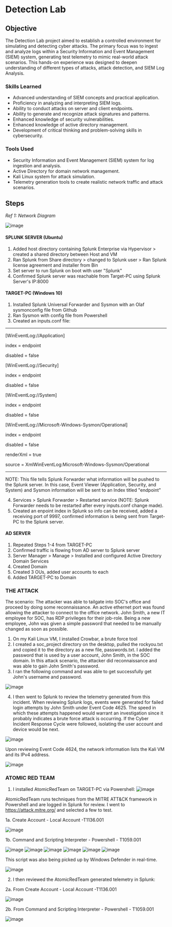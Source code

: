 # Detection Lab

## Objective

The Detection Lab project aimed to establish a controlled environment for simulating and detecting cyber attacks. The primary focus was to ingest and analyze logs within a Security Information and Event Management (SIEM) system, generating test telemetry to mimic real-world attack scenarios. This hands-on experience was designed to deepen understanding of different types of attacks, attack detection, and SIEM Log Analysis.

### Skills Learned

- Advanced understanding of SIEM concepts and practical application.
- Proficiency in analyzing and interpreting SIEM logs.
- Ability to conduct attacks on server and client endpoints.
- Ability to generate and recognize attack signatures and patterns.
- Enhanced knowledge of security vulnerabilities.
- Enhanced knowledge of active directory management.
- Development of critical thinking and problem-solving skills in cybersecurity.

### Tools Used

- Security Information and Event Management (SIEM) system for log ingestion and analysis.
- Active Directory for domain network management.
- Kali Linux system for attack simulation.
- Telemetry generation tools to create realistic network traffic and attack scenarios.

## Steps

*Ref 1: Network Diagram*

![image](https://github.com/Giorojas11/SOC_Lab/assets/98496056/0ec0ba49-1c72-4e1c-af57-137d9adbe2bb)

#### SPLUNK SERVER (Ubuntu)
1. Added host directory containing Splunk Enterprise via Hypervisor > created a shared directory between Host and VM
2. Ran Splunk from Share directory > changed to Splunk user > Ran Splunk license agreement and installer from Bin
3. Set server to run Splunk on boot with user "Splunk"
4. Confirmed Splunk server was reachable from Target-PC using Splunk Server's IP:8000

#### TARGET-PC (Windows 10)
1. Installed Splunk Universal Forwarder and Sysmon with an Olaf sysmonconfig file from Github
2. Ran Sysmon with config file from Powershell
3. Created an inputs.conf file:
-------------------------------
[WinEventLog://Application]

index = endpoint

disabled = false

[WinEventLog://Security]

index = endpoint

disabled = false

[WinEventLog://System]

index = endpoint

disabled = false

[WinEventLog://Microsoft-Windows-Sysmon/Operational]

index = endpoint

disabled = false

renderXml = true

source = XmlWinEventLog:Microsoft-Windows-Sysmon/Operational

--------------------------------
NOTE: This file tells Splunk Forwarder what information will be pushed to the Splunk server. In this case, Event Viewer (Application, Security, and System) and Sysmon information will be sent to an Index titled "endpoint"

4. Services > Splunk Forwarder > Restarted service (NOTE: Splunk Forwarder needs to be restarted after every inputs.conf change made).
5. Created an enpoint index in Splunk so info can be received, added a receiving port of 9997, confirmed information is being sent from Target-PC to the Splunk server.

#### AD SERVER
1. Repeated Steps 1-4 from TARGET-PC
2. Confirmed traffic is flowing from AD server to Splunk server
3. Server Manager > Manage > Installed and configured Active Directory Domain Services
4. Created Domain
5. Created 3 OUs, added user accounts to each
6. Added TARGET-PC to Domain

### THE ATTACK

The scenario: The attacker was able to tailgate into SOC's office and proceed by doing some reconnaissance. An active ethernet port was found allowing the attacker to connect to the office network. John Smith, a new IT employee for SOC, has RDP privileges for their job-role. Being a new employee, John was given a simple password that needed to be manually changed as soon as possible.

1. On my Kali Linux VM, I installed Crowbar, a brute force tool
2. I created a soc_project directory on the desktop, pulled the rockyou.txt and copied it to the directory as a new file, passwords.txt. I added the password that is used by a user account, John Smith, in the SOC domain. In this attack scenario, the attacker did reconnaissance and was able to gain John Smith's password.
3. I ran the following command and was able to get successfully get John's username and password.
   
![image](https://github.com/Giorojas11/SOC_Lab/assets/98496056/730ece27-bc5a-418d-8542-0bd9443f07ad)

4. I then went to Splunk to review the telemetry generated from this incident. When reviewing Splunk logs, events were generated for failed login attempts by John Smith under Event Code 4625. The speed in which these attempts happened would warrant an investigation since it probably indicates a brute force attack is occurring. If the Cyber Incident Response Cycle were followed, isolating the user account and device would be next.

![image](https://github.com/Giorojas11/SOC_Lab/assets/98496056/e1f47408-0156-4bd1-82f8-80474f5f231f)

Upon reviewing Event Code 4624, the network information lists the Kali VM and its IPv4 address.

![image](https://github.com/Giorojas11/SOC_Lab/assets/98496056/967cb242-37aa-4c1d-af5b-7b29453e085c)

### ATOMIC RED TEAM
1. I installed AtomicRedTeam on TARGET-PC via Powershell:
![image](https://github.com/Giorojas11/Detection-Lab/assets/98496056/7815a2da-61ba-4a33-ba6f-6cd48893a39a)

AtomicRedTeam runs techniques from the MITRE ATT&CK framework in Powershell and are logged in Splunk for review.  I went to https://attack.mitre.org/ and selected a few to test.

1a. Create Account - Local Account -T1136.001 

![image](https://github.com/Giorojas11/Detection-Lab/assets/98496056/5cf15f71-03af-41ec-bcd5-aa116dc988e9)

1b. Command and Scripting Interpreter - Powershell - T1059.001

![image](https://github.com/Giorojas11/Detection-Lab/assets/98496056/55922047-18b0-494c-af45-fe7caa94dab8)
![image](https://github.com/Giorojas11/Detection-Lab/assets/98496056/20ab8949-dcbf-4409-b017-9a2bef2eab92)
![image](https://github.com/Giorojas11/Detection-Lab/assets/98496056/d688bc5d-354f-46bc-ae2c-2213243814ed)
![image](https://github.com/Giorojas11/Detection-Lab/assets/98496056/d9ab21ad-7080-4a80-8aef-5869003bb484)
![image](https://github.com/Giorojas11/Detection-Lab/assets/98496056/73aff2d4-e2f1-48cf-baa5-7fc6ec7c47a2)
![image](https://github.com/Giorojas11/Detection-Lab/assets/98496056/4a9cfed6-3aaf-455c-8aad-8914bbf9b82a)

This script was also being picked up by Windows Defender in real-time.

![image](https://github.com/Giorojas11/Detection-Lab/assets/98496056/5baeb3e4-cf6b-4631-a634-97b49071acc3)


2. I then reviewed the AtomicRedTeam generated telemetry in Splunk:

2a. From Create Account - Local Account -T1136.001 

![image](https://github.com/Giorojas11/Detection-Lab/assets/98496056/4f80bd3a-915a-49a8-8241-818f0a2f9e0f)

2b. From Command and Scripting Interpreter - Powershell - T1059.001

![image](https://github.com/Giorojas11/Detection-Lab/assets/98496056/2c0978bc-66b0-4b9c-b552-ac97cc294d76)


